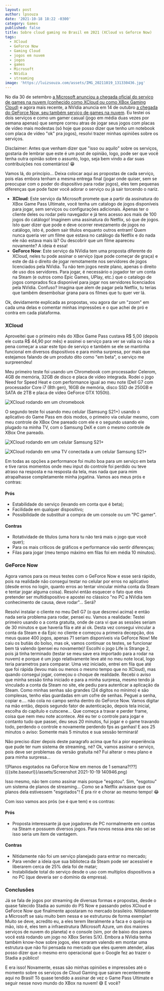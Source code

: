 ```yaml
---
layout: post
author: lpsouza
date: '2021-10-18 18:22 -0300'
category: Games
published: false
title: Sobre cloud gaming no Brasil em 2021 (XCloud vs Geforce Now)
tags:
  - XCloud
  - GeForce Now
  - Gaming Cloud
  - jogos em nuvem
  - jogos
  - games
  - Microsoft
  - NVidia
  - streaming
image: 'https://luizsouza.com/assets/IMG_20211019_131330436.jpg'
---
```

No dia 30 de setembro [a Microsoft anunciou a chegada oficial do serviço de games na nuvem (conhecido como XCloud ou como XBox Gaming Cloud)](https://www.tecmundo.com.br/voxel/225871-xcloud-chega-oficialmente-brasil-30-100-jogos.htm "xCloud chega oficialmente ao Brasil hoje (30) com mais de 100 jogos") e agora mais recente, a NVidia anuncia em 14 de outubro [a chegada do GeForce Now, seu também serviço de games na nuvem](https://www.techtudo.com.br/noticias/2021/10/geforce-now-chega-ao-brasil-veja-jogos-requisitos-e-precos-do-servico.ghtml "GeForce Now chega ao Brasil: veja jogos, requisitos e preços do serviço"). Eu testei os dois serviços e como um gamer casual (jogo em média duas vezes por semana apenas) que sempre correu atras de jogar seus jogos com placas de vídeo mais modestas (só hoje que posso dizer que tenho um notebook com placa de vídeo "ok" pra jogos), resolvi trazer minhas opiniões sobre os serviços.

Disclaimer: Antes que venham dizer que "isso ou aquilo" sobre os serviços, gostaria de lembrar que este é um post de opinião, logo, pode ser que você tenha outra opinião sobre o assunto, logo, seja bem vindo a dar suas contribuições nos comentários! 😁

Vamos lá, do princípio... Deixa colocar aqui as propostas de cada serviço, pois elas embora tenham a mesma entrega final (jogar onde quiser, sem se preocupar com o poder do dispositivo para rodar jogos), eles tem pequenas diferenças que pode fazer você adorar o serviço ou já sair torcendo o nariz.

- **XCloud**: Este serviço da Microsoft promete que a partir da assinatura do XBox Game Pass Ultimate, você tenha um catalogo de jogos disponíveis para jogar, sem serviços ou configurações adicionais. Apenas ter o cliente deles ou rodar pelo navegador e já tens acesso aos mais de 100 jogos do catálogo! Imaginem uma assinatura do Netflix, só que de jogos. Isto quer dizer que pode e deve ocorrer revezamento de jogos no catálogo, isto é, podem sair títulos enquanto outros entram! Quem nunca queria ver um filme que estava no catálogo da Netflix e do nada ele não estava mais lá? Ou descobrir que um filme apareceu novamente? A ideia é essa!
- **GeForce Now**: Este serviço da NVidia tem uma proposta diferente do XCloud, neles tu pode assinar o serviço (que pode começar de graça) e este de dá o direito de jogar remotamente nos servidores de jogos licenciados pela NVidia. Tu não tem jogos neste plano, apenas o direito de uso dos servidores. Para jogar, é necessário o jogador ter um conta na Steam (e outros como Epic Games, UPlay, etc.) que o catalogo de jogos comprados fica disponível para jogar nos servidores licenciados pela NVidia. Confuso? Imagina que alem de pagar pela Netflix, tu terias que também desembolsar grana para os filmes que tu quer ver lá.

Ok, devidamente explicada as propostas, vou agora dar um "zoom" em cada uma delas e comentar minhas impressões e o que achei de pró e contra em cada plataforma.

### XCloud

Aproveitei que o primeiro mês do XBox Game Pass custava R$ 5,00 (depois ele custa R$ 44,90 por mês) e assinei o serviço para ver se valia ou não a pena começar a usar este tipo de serviço e também se ele se mantinha funcional em diversos dispositivos e para minha surpresa, por mais que estejamos falando de um produto dito como "em beta", o serviço me surpreendeu!

Meu primeiro teste foi usando um Chromebook com processador Celerom, 4GB de memória, 32GB de disco e placa de vídeo integrada. Rodei o jogo Need for Speed Heat e com performance igual ao meu note (Dell G7 com processador Core i7 (8th gen), 16GB de memória, disco SSD de 250GB e SATA de 2TB e placa de vídeo GeForce GTX 1050ti).

![XCloud rodando em um chromebook]({{site.baseurl}}/assets/IMG_20211019_131330436.jpg)

O segundo teste foi usando meu celular (Samsung S21+) usando o aplicativo do Game Pass em dois modos, o primeiro via celular mesmo, com meu controle de XBox One pareado com ele e o segundo usando ele plugado na minha TV, com o Samsung DeX e com o mesmo controle de XBox One pareado.

![XCloud rodando em um celular Samsung S21+]({{site.baseurl}}/assets/IMG_20211019_131632256.jpg)

![XCloud rodando em uma TV conectada a um celular Samsung S21+]({{site.baseurl}}/assets/IMG_20211019_132202332.jpg)

Em todas as opções a performance foi muito boa para um serviço em beta e tive raros momentos onde meu input do controle foi perdido ou teve atraso na resposta e na resposta da tela, mas nada que para mim atrapalhasse completamente minha jogatina. Vamos aos meus prós e contras:

#### Prós

- Estabilidade do serviço (levando em conta que é beta);
- Facilidade em qualquer dispositivo;
- Possibilidade de substituir a compra de um console ou um "PC gamer".

#### Contras

- Rotatividade de títulos (uma hora tu não terá mais o jogo que você quer);
- Para os mais críticos de gráficos e performance vão sentir diferenças;
- Filas para jogar (meu tempo máximo em filas foi em média 10 minutos).

### GeForce Now

Agora vamos para os meus testes com o GeForce Now e esse será rápido, pois na realidade não consegui testar no celular por erros no aplicativo (desde erros no login, quanto erros ao tentar vincular minha conta da Steam e tentar jogar alguma coisa). Resolvi então esquecer o fato que eles pretender ser multidispositivo e apostei no clássico "no PC a NVidia tem conhecimento de causa, deve rodar"... Será?

Resolvi instalar o cliente no meu Dell G7 (o que descrevi acima) e então nada seria problema para rodar, pensei eu. Vamos a realidade: Testei primeiro usando o a conta gratuita, onde de cara vi que as sessões seriam de 30 minutos e que haveria fila e até aí ok. Desta vez consegui vincular a conta da Steam e da Epic no cliente e começou a primeira decepção, dos meus quase 400 jogos, apenas 71 seriam disponíveis via GeForce Now! Me caiu os butiás do bolso, mas ok, vamos continuar os testes, se funcionar bem tá valendo (pensei eu novamente)! Escolhi o jogo Life is Strange 2, pois já tinha terminado (testar se meu save era importado para a rodar na nuvem) e porque é um jogo relativamente leve até no meu note local, logo teria parametros para comparar. Uma vez iniciado, entrei em fila que até que foi rápida (levou mais ou menos o mesmo tempo que no XCloud), mas quando consegui jogar, começou o choque de realidade. Recebi o aviso que minha sessão tinha iniciado e para a minha surpresa, mesmo tendo já vinculado a conta da Steam no site, ele pediu para autenticar a aplicação da Steam. Como minhas senhas são grandes (24 digitos no mínimo) e são complexas, tenho elas guardadas em um cofre de senhas. Peguei a senha, copiar e.... não cola no campo senha dentro do GeForce Now. Vamos digitar na mão então, depois segundo fator de autenticação, depois tela inicial, escolha do capítulo e cutscene... Que começa a travar e perder frame, coisa que nem meu note acontece. Até eu ter o controle para jogar e contanto tudo que passei, deu seus 20 minutos, fui jogar e o game travando todo, perdendo o controle e novamente perdendo fps as ganhas! E aos 25 minutos o aviso: Somente mais 5 minutos e sua sessão terminará!

Não preciso dizer depois deste paragrafo acima que foi a pior experiência que pude ter num sistema de streaming, né? Ok, vamos assinar o serviço, pois deve ser problemas da versão gratuita né? Fui alterar o meu plano e para minha surpresa...

![Planos esgotados na GeForce Now em menos de 1 semana?!??]({{site.baseurl}}/assets/Screenshot 2021-10-19 140946.png)

Isso mesmo, não tem como assinar mais porque "esgotou". Sim, "esgotou" um sistema de planos de streaming... Como se a Netflix avisasse que os planos dela estivessem "esgotados"! É pra rir e chorar ao mesmo tempo! 😂

Com isso vamos aos prós (se é que tem) e os contras:

#### Prós

- Proposta interessante já que jogadores de PC normalmente em contas na Steam e possuem diversos jogos. Para novos nessa área não sei se isso seria um item de vantagem.

#### Contras

- Nitidamente não foi um serviço planejado para entrar no mercado;
- Para vender a ideia que sua biblioteca da Steam pode ser acessível e liberarem cerca de 25% dela foi de matar;
- Instabilidade total do serviço desde o uso com multiplos dispositivos a no PC (que deveria ser o domínio da empresa).

### Conclusões

Já se fala de jogos por streaming de diversas formas e propostas, desde o quase falecido Stadia ao sumido do PS Now e passando pelos XCloud e GeForce Now que finalmente apostaram no mercado brasileiro. Nitidamente a Microsoft se saiu muito bem nessa e se estruturou de forma exemplar! Muito se deve, acredito eu, a eles terem literalmente a faca e o queijo na mão, isto é, eles tem a infraestrutura (Microsoft Azure, um dos maiores serviços de nuvem do planeta) e o console (sim, por de baixo dos panos você está rodando um jogo no XBox Series S/X). Embora a NVidia tenha também know-how sobre jogos, eles erraram valendo em montar uma estrutura que não foi pensada no mercado que eles querem atender, alias posso dizer que o mesmo erro operacional que o Google fez ao trazer o Stadia a público!

E era isso! Novamente, essas são minhas opiniões e impressões até o momento sobre os serviços de Cloud Gaming que sairam recentemente aqui no Brasil! Tô quase tendido a assinar de vez o Game Pass Ultimate e seguir nesse novo mundo do XBox na nuvem! 😅 E você?
